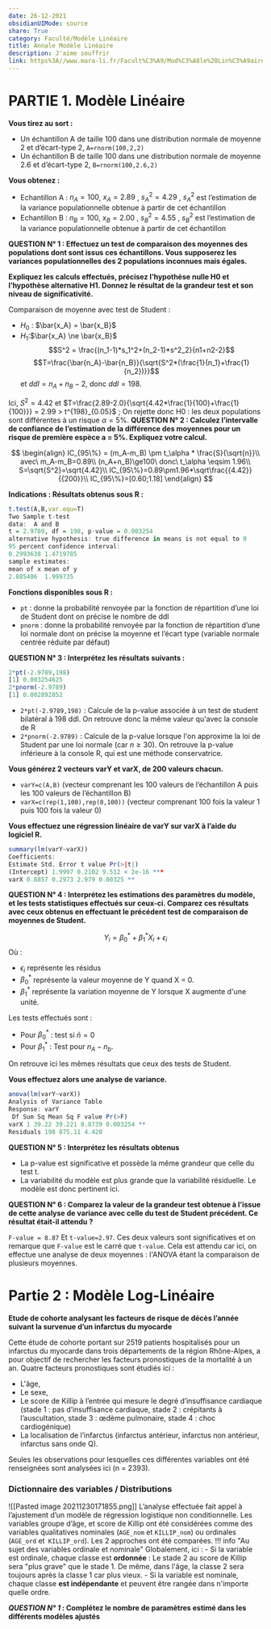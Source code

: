 ```yaml
---  
date: 26-12-2021  
obsidianUIMode: source  
share: True  
category: Faculté/Modèle Linéaire  
title: Annale Modèle Linéaire  
description: J'aime souffrir  
link: https%3A//www.mara-li.fr/Facult%C3%A9/Mod%C3%A8le%20Lin%C3%A9aire/  
---  
```

# PARTIE 1. Modèle Linéaire
**Vous tirez au sort :**
- Un échantillon A de taille 100 dans une distribution normale de moyenne 2 et d’écart-type 2,  `A=rnorm(100,2,2)`
- Un échantillon B de taille 100 dans une distribution normale de moyenne 2.6 et d’écart-type 2, `B=rnorm(100,2.6,2)`

**Vous obtenez :**
- Echantillon A : $n_A = 100$, $x_A = 2.89$ , $s_A^2 = 4.29$ , $s_A^2$ est l’estimation de la variance populationnelle obtenue à partir de cet échantillon
- Echantillon B : $n_B = 100$, $x_B = 2.00$ , $s_B^2 = 4.55$ , $s_B^2$ est l’estimation de la variance populationnelle obtenue à partir de cet échantillon

**QUESTION N° 1 : Effectuez un test de comparaison des moyennes des populations dont sont issus ces échantillons. Vous supposerez les variances populationnelles des 2 populations inconnues mais égales.**

**Expliquez les calculs effectués, précisez l’hypothèse nulle H0 et l’hypothèse alternative H1. Donnez le résultat de la grandeur test et son niveau de significativité.**

Comparaison de moyenne avec test de Student :
- $H_0$ : $\bar{x_A} = \bar{x_B}$
- $H_1$:$\bar{x_A} \ne \bar{x_B}$
$$S^2 = \frac{(n_1-1)*s_1^2+(n_2-1)*s^2_2}{n1+n2-2}$$
$$T=\frac{\bar{n_A}-\bar{n_B}}{\sqrt{S^2*(\frac{1}{n_1}+\frac{1}{n_2})}}$$
et $ddl=n_A+n_B-2$, donc $ddl=198$.


Ici, $S^2=4.42$ et $T=\frac{2.89-2.0}{\sqrt{4.42*\frac{1}{100}+\frac{1}{100}}} = 2.99 > t^{198}_{0.05}$ ; On rejette donc H0 : les deux populations sont différentes à un risque $\alpha = 5\%$.
**QUESTION N° 2 : Calculez l’intervalle de confiance de l’estimation de la différence des moyennes pour un risque de première espèce a = 5%. Expliquez votre calcul.**

$$ 
\begin{align}
IC_{95\%} = (m_A-m_B) \pm t_\alpha * \frac{S}{\sqrt{n}}\\
avec\ m_A-m_B=0.89\\
(n_A+n_B)\ge100\ donc\ t_\alpha \eqsim 1.96\\
S=\sqrt{S^2}=\sqrt{4.42}\\
IC_{95\%}=0.89\pm1.96*\sqrt\frac{{4.42}}{{200}}\\
IC_{95\%}=[0.60;1.18]
\end{align}
$$

**Indications : Résultats obtenus sous R :**
```R
t.test(A,B,var.equ=T) 
Two Sample t-test 
data:  A and B 
t = 2.9789, df = 198, p-value = 0.003254 
alternative hypothesis: true difference in means is not equal to 0 
95 percent confidence interval: 
0.2993638 1.4719785 
sample estimates: 
mean of x mean of y  
2.885406  1.999735 
```

**Fonctions disponibles sous R :**
- `pt` : donne la probabilité renvoyée par la fonction de répartition d’une loi de Student dont on précise le nombre de ddl
- `pnorm` : donne la probabilité renvoyée par la fonction de répartition d’une loi normale dont on précise la moyenne et l’écart type (variable normale centrée réduite par défaut)

**QUESTION N° 3 : Interprétez les résultats suivants :**
```R
2*pt(-2.9789,198) 
[1] 0.003254625 
2*pnorm(-2.9789) 
[1] 0.002892852 
```


- `2*pt(-2.9789,198)` : Calcule de la p-value associée à un test de student bilatéral à 198 ddl. On retrouve donc la même valeur qu'avec la console de R
- `2*pnorm(-2.9789)` : Calcule de la p-value lorsque l'on approxime la loi de Student par une loi normale (car $n\ge30$). On retrouve la p-value inférieure à la console R, qui est une méthode conservatrice.

**Vous générez 2 vecteurs varY et varX, de 200 valeurs chacun.**
- `varY=c(A,B)` (vecteur comprenant les 100 valeurs de l’échantillon A puis les 100 valeurs de l’échantillon B)
- `varX=c(rep(1,100),rep(0,100))` (vecteur comprenant 100 fois la valeur 1 puis 100 fois la valeur 0)

**Vous effectuez une régression linéaire de varY sur varX à l’aide du logiciel R.**
```R
summary(lm(varY~varX)) 
Coefficients: 
Estimate Std. Error t value Pr(>|t|) 
(Intercept) 1.9997 0.2102 9.512 < 2e-16 *** 
varX 0.8857 0.2973 2.979 0.00325 ** 
```

**QUESTION N° 4 : Interprétez les estimations des paramètres du modèle, et les tests statistiques effectués sur ceux-ci. Comparez ces résultats avec ceux obtenus en effectuant le précédent test de comparaison de moyennes de Student.**

$$Y_i=\beta_0^*+\beta_1^*X_i+\epsilon_i$$ Où :
- $\epsilon_i$ représente les résidus
- $\beta_0^*$ représente la valeur moyenne de Y quand X = 0.
- $\beta_1^*$ représente la variation moyenne de Y lorsque X augmente d'une unité.

Les tests effectués sont :
- Pour $\beta^*_0$ : test si $\bar{n}=0$
- Pour $\beta_1^*$ : Test pour $n_A-n_b$.

On retrouve ici les mêmes résultats que ceux des tests de Student.

**Vous effectuez alors une analyse de variance.**
```R
anova(lm(varY~varX)) 
Analysis of Variance Table 
Response: varY 
 Df Sum Sq Mean Sq F value Pr(>F) 
varX 1 39.22 39.221 8.8739 0.003254 ** 
Residuals 198 875.11 4.420 
```


**QUESTION N° 5 : Interprétez les résultats obtenus**

- La p-value est significative et possède la même grandeur que celle du test t.
- La variabilité du modèle est plus grande que la variabilité résiduelle.
Le modèle est donc pertinent ici.

**QUESTION N° 6 : Comparez la valeur de la grandeur test obtenue à l’issue de cette analyse de variance avec celle du test de Student précédent. Ce résultat était-il attendu ?**

`F-value = 8.87` Et `t-value=2.97`. Ces deux valeurs sont significatives et on remarque que `F-value` est le carré que `t-value`. Cela est attendu car ici, on effectue une analyse de deux moyennes : l'ANOVA étant la comparaison de plusieurs moyennes.

# Partie 2 : Modèle Log-Linéaire
<b align="center">Etude de cohorte analysant les facteurs de risque de décès l’année suivant la survenue d’un infarctus du myocarde</b>

Cette étude de cohorte portant sur 2519 patients hospitalisés pour un infarctus du myocarde dans trois départements de la région Rhône-Alpes, a pour objectif de rechercher les facteurs pronostiques de la mortalité à un an. Quatre facteurs pronostiques sont étudiés ici :
- L'âge,
- Le sexe,
- Le score de Killip à l’entrée qui mesure le degré d’insuffisance cardiaque (stade 1 : pas d’insuffisance cardiaque, stade 2 : crépitants à l’auscultation, stade 3 : œdème pulmonaire, stade 4 : choc cardiogénique)
- La localisation de l’infarctus (infarctus antérieur, infarctus non antérieur, infarctus sans onde Q).

Seules les observations pour lesquelles ces différentes variables ont été renseignées sont analysées ici (n = 2393). 

### Dictionnaire des variables / Distributions 
![[Pasted image 20211230171855.png]]
L’analyse effectuée fait appel à l’ajustement d’un modèle de régression logistique non conditionnelle. Les variables groupe d’âge, et score de Killip ont été considérées comme des variables qualitatives nominales (`AGE_nom` et `KILLIP_nom`) ou ordinales (`AGE_ord` et` KILLIP_ord`). Les 2 approches ont été comparées. 
!!! info "Au sujet des variables ordinale et nominale"
	Globalement, ici :
	- Si la variable est ordinale, chaque classe est **ordonnée** : Le stade 2 au score de Killip sera "plus grave" que le stade 1. De même, dans l'âge, la classe 2 sera toujours après la classe 1 car plus vieux.
	- Si la variable est nominale, chaque classe **est indépendante** et peuvent être rangée dans n'importe quelle ordre.

***QUESTION N° 1* : Complétez le nombre de paramètres estimé dans les différents modèles ajustés**